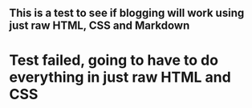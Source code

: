 ## This is a test to see if blogging will work using just raw HTML, CSS and Markdown

# Test failed, going to have to do everything in just raw HTML and CSS
